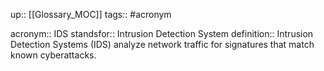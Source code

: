 up:: [[Glossary_MOC]]
tags:: #acronym 

acronym:: IDS
standsfor:: Intrusion Detection System
definition:: Intrusion Detection Systems (IDS) analyze network traffic for signatures that match known cyberattacks.
